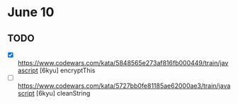 # June 10

## TODO

- [x] <https://www.codewars.com/kata/5848565e273af816fb000449/train/javascript> [6kyu] encryptThis
- [ ] <https://www.codewars.com/kata/5727bb0fe81185ae62000ae3/train/javascript> [6kyu] cleanString
